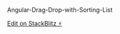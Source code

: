 Angular-Drag-Drop-with-Sorting-List

[Edit on StackBlitz ⚡️](https://stackblitz.com/edit/cdk-ng-drag-drop-lsphmq)
